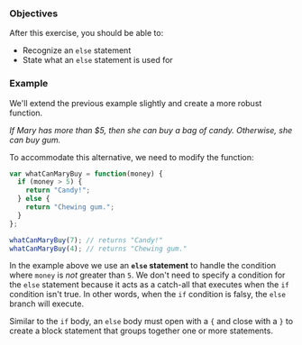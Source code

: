 <!--{ ids:[164], language:'JavaScript', type:'workshop', order: 1, name:'else Statements', description:'If this is true, do this; else, do this...' } -->
### Objectives

After this exercise, you should be able to:

- Recognize an `else` statement
- State what an `else` statement is used for

### Example

We'll extend the previous example slightly and create a more robust function.

_If Mary has more than $5, then she can buy a bag of candy. Otherwise, she can buy gum._

To accommodate this alternative, we need to modify the function:

```js
var whatCanMaryBuy = function(money) {
  if (money > 5) {
    return "Candy!";
  } else {
    return "Chewing gum.";
  }
};

whatCanMaryBuy(7); // returns "Candy!"
whatCanMaryBuy(4); // returns "Chewing gum."
```

In the example above we use an __`else` statement__ to handle the condition where `money` is _not_ greater than `5`. We don't need to specify a condition for the `else` statement because it acts as a catch-all that executes when the `if` condition isn't true. In other words, when the `if` condition is falsy, the `else` branch will execute.

Similar to the `if` body, an `else` body must open with a `{` and close with a `}` to create a block statement that groups together one or more statements.
